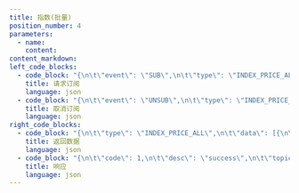 ```yaml
---
title: 指数(批量)
position_number: 4
parameters:
  - name:
    content:
content_markdown:
left_code_blocks:
  - code_block: "{\n\t\"event\": \"SUB\",\n\t\"type\": \"INDEX_PRICE_ALL\",\n\t\"symbols\": \"BTC/USDT,ETH/USDT\"\n}"
    title: 请求订阅
    language: json
  - code_block: "{\n\t\"event\": \"UNSUB\",\n\t\"type\": \"INDEX_PRICE_ALL\"\n}"
    title: 取消订阅
    language: json
right_code_blocks:
  - code_block: "{\n\t\"type\": \"INDEX_PRICE_ALL\",\n\t\"data\": [{\n\t\t\"symbol\": \"BTC/USDT\",\n\t\t\"price\": \"20547.103000000\"\n\t}, {\n\t\t\"symbol\": \"ETH/USDT\",\n\t\t\"price\": \"1095.646000000\"\n\t}],\n\t\"ts\": 1655971790464\n}"
    title: 返回数据
    language: json
  - code_block: "{\n\t\"code\": 1,\n\t\"desc\": \"success\",\n\t\"topic\": {\n\t\t\"event\": \"SUB\",\n\t\t\"type\": \"INDEX_PRICE_ALL\",\n\t\t\"symbols\": \"BTC/USDT,ETH/USDT\"\n\t}\n}"
    title: 响应
    language: json
---
```



